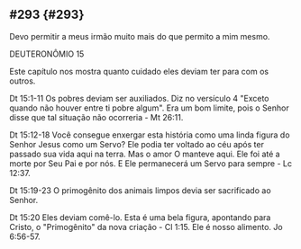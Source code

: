 ## #293 {#293}

Devo permitir a meus irmão muito mais do que permito a mim mesmo.

DEUTERONÔMIO 15

Este capítulo nos mostra quanto cuidado eles deviam ter para com os outros.

Dt 15:1-11 Os pobres deviam ser auxiliados. Diz no versículo 4 &quot;Exceto quando não houver entre ti pobre algum&quot;. Era um bom limite, pois o Senhor disse que tal situação não ocorreria - Mt 26:11.

Dt 15:12-18 Você consegue enxergar esta história como uma linda figura do Senhor Jesus como um Servo? Ele podia ter voltado ao céu após ter passado sua vida aqui na terra. Mas o amor O manteve aqui. Ele foi até a morte por Seu Pai e por nós. E Ele permanecerá um Servo para sempre - Lc 12:37.

Dt 15:19-23 O primogênito dos animais limpos devia ser sacrificado ao Senhor.

Dt 15:20 Eles deviam comê-lo. Esta é uma bela figura, apontando para Cristo, o &quot;Primogênito&quot; da nova criação - Cl 1:15\. Ele é nosso alimento. Jo 6:56-57.